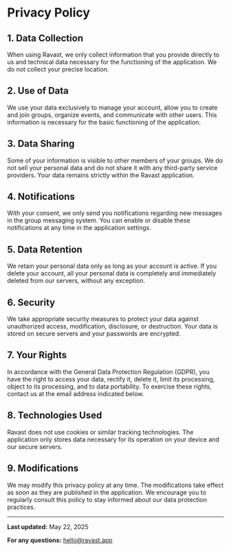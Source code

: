 # Privacy Policy

## 1. Data Collection
When using Ravast, we only collect information that you provide directly to us and technical data necessary for the functioning of the application. We do not collect your precise location.

## 2. Use of Data
We use your data exclusively to manage your account, allow you to create and join groups, organize events, and communicate with other users. This information is necessary for the basic functioning of the application.

## 3. Data Sharing
Some of your information is visible to other members of your groups. We do not sell your personal data and do not share it with any third-party service providers. Your data remains strictly within the Ravast application.

## 4. Notifications
With your consent, we only send you notifications regarding new messages in the group messaging system. You can enable or disable these notifications at any time in the application settings.

## 5. Data Retention
We retain your personal data only as long as your account is active. If you delete your account, all your personal data is completely and immediately deleted from our servers, without any exception.

## 6. Security
We take appropriate security measures to protect your data against unauthorized access, modification, disclosure, or destruction. Your data is stored on secure servers and your passwords are encrypted.

## 7. Your Rights
In accordance with the General Data Protection Regulation (GDPR), you have the right to access your data, rectify it, delete it, limit its processing, object to its processing, and to data portability. To exercise these rights, contact us at the email address indicated below.

## 8. Technologies Used
Ravast does not use cookies or similar tracking technologies. The application only stores data necessary for its operation on your device and our secure servers.

## 9. Modifications
We may modify this privacy policy at any time. The modifications take effect as soon as they are published in the application. We encourage you to regularly consult this policy to stay informed about our data protection practices.

---

**Last updated:** May 22, 2025

**For any questions:** hello@ravast.app
